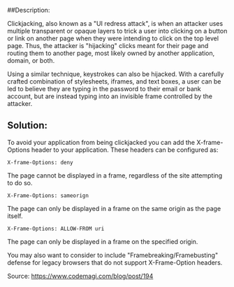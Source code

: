 ##Description:

Clickjacking, also known as a "UI redress attack", is when an attacker uses multiple
transparent or opaque layers to trick a user into clicking on a button or link on another
page when they were intending to click on the top level page. Thus, the attacker is
"hijacking" clicks meant for their page and routing them to another page, most likely
owned by another application, domain, or both.

Using a similar technique, keystrokes can also be hijacked. With a carefully crafted
combination of stylesheets, iframes, and text boxes, a user can be led to believe they
are typing in the password to their email or bank account, but are instead typing into an
invisible frame controlled by the attacker.

## Solution:

To avoid your application from being clickjacked you can add the X-frame-Options header
to your application. These headers can be configured as:

    X-frame-Options: deny

The page cannot be displayed in a frame, regardless of the site attempting to do so.

    X-Frame-Options: sameorign  

The page can only be displayed in a frame on the same origin as the page itself.

    X-Frame-Options: ALLOW-FROM uri

The page can only be displayed in a frame on the specified origin.

You may also want to consider to include "Framebreaking/Framebusting" defense for legacy
browsers that do not support X-Frame-Option headers.

Source:
https://www.codemagi.com/blog/post/194
